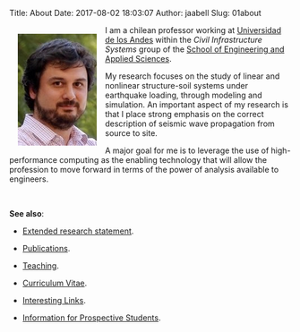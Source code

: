 Title: About 
Date: 2017-08-02 18:03:07
Author: jaabell
Slug: 01about


<img src="/images/me.jpeg" alt="It's me. Jose!" align="left" hspace="15" vspace="15"/>


I am a chilean professor working at [Universidad de los Andes][] within the *Civil Infrastructure Systems* group of the [School of Engineering and Applied Sciences](). 

My research focuses on the study of linear and nonlinear structure-soil systems under earthquake loading, through modeling and simulation. An important aspect of my research is that I place strong emphasis on the correct description of seismic wave propagation from source to site. 

A major goal for me is to leverage the use of high-performance computing as the enabling technology that will allow the profession to move forward in terms of the power of analysis available to engineers. 

<br>

**See also**:

* [Extended research statement](02research).
* [Publications](04publications).
* [Teaching](03teaching).
* [Curriculum Vitae](06cv).
* [Interesting Links](07links).
* [Information for Prospective Students](08prospective-students).



  [Universidad de los Andes]: http://ing.uandes.cl
  [School of Engineering and Applied Sciences]: http://ing.uandes.cl
